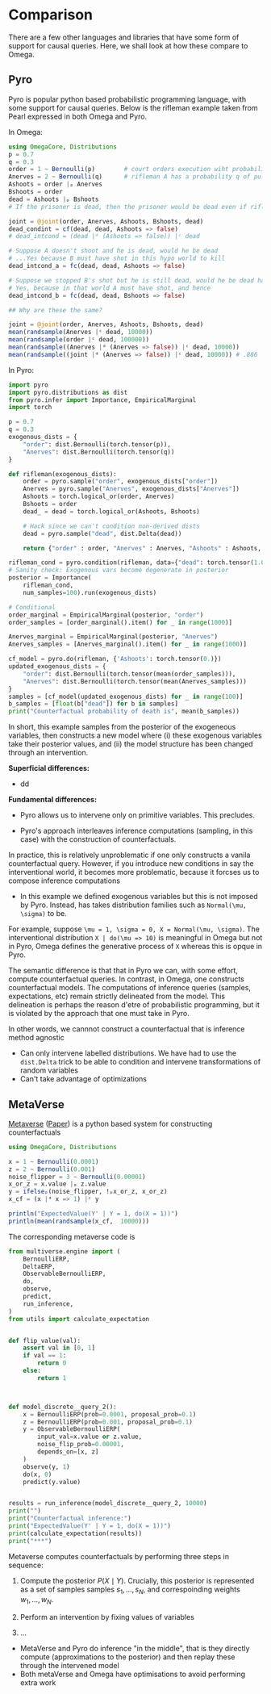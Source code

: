 # Comparison

There are a few other languages and libraries that have some form of support for causal queries.
Here, we shall look at how these compare to Omega.

## Pyro

Pyro is popular python based probabilistic programming language, with some support for causal queries.
Below is the rifleman example taken from Pearl expressed in both Omega and Pyro.

In Omega:

```julia
using OmegaCore, Distributions
p = 0.7
q = 0.3
order = 1 ~ Bernoulli(p)        # court orders execution wiht probability p
Anerves = 2 ~ Bernoulli(q)      # rifleman A has a probability q of pulling the trigger out of nervousness
Ashoots = order |ₚ Anerves
Bshoots = order
dead = Ashoots |ₚ Bshoots
# If the prisoner is dead, then the prisoner would be dead even if rifleman A had not shot

joint = @joint(order, Anerves, Ashoots, Bshoots, dead)
dead_condint = cf(dead, dead, Ashoots => false)
# dead_intcond = (dead |ᵈ (Ashoots => false)) |ᶜ dead 

# Suppose A doesn't shoot and he is dead, would he be dead
# ...Yes because B must have shot in this hypo world to kill 
dead_intcond_a = fc(dead, dead, Ashoots => false)

# Suppose we stopped B's shot but he is still dead, would he be dead had we not
# Yes, because in that world A must have shot, and hence 
dead_intcond_b = fc(dead, dead, Bshoots => false)

## Why are these the same?

joint = @joint(order, Anerves, Ashoots, Bshoots, dead)
mean(randsample(Anerves |ᶜ dead, 10000))
mean(randsample(order |ᶜ dead, 100000))
mean(randsample((Anerves |ᵈ (Anerves => false)) |ᶜ dead, 10000)) 
mean(randsample((joint |ᵈ (Anerves => false)) |ᶜ dead, 10000)) # .886
```

In Pyro:

```python
import pyro
import pyro.distributions as dist
from pyro.infer import Importance, EmpiricalMarginal
import torch

p = 0.7
q = 0.3
exogenous_dists = {
    "order": dist.Bernoulli(torch.tensor(p)),
    "Anerves": dist.Bernoulli(torch.tensor(q))
}

def rifleman(exogenous_dists):
    order = pyro.sample("order", exogenous_dists["order"])
    Anerves = pyro.sample("Anerves", exogenous_dists["Anerves"])
    Ashoots = torch.logical_or(order, Anerves)
    Bshoots = order
    dead_ = dead = torch.logical_or(Ashoots, Bshoots)

    # Hack since we can't condition non-derived dists
    dead = pyro.sample("dead", dist.Delta(dead))

    return {"order" : order, "Anerves" : Anerves, "Ashoots" : Ashoots, "Bshoots" : Bshoots, "dead" : dead}

rifleman_cond = pyro.condition(rifleman, data={"dead": torch.tensor(1.0)})
# Sanity check: Exogenous vars become degenerate in posterior
posterior = Importance(
    rifleman_cond,
    num_samples=100).run(exogenous_dists)

# Conditional 
order_marginal = EmpiricalMarginal(posterior, "order")
order_samples = [order_marginal().item() for _ in range(1000)]

Anerves_marginal = EmpiricalMarginal(posterior, "Anerves")
Anerves_samples = [Anerves_marginal().item() for _ in range(1000)]

cf_model = pyro.do(rifleman, {'Ashoots': torch.tensor(0.)})
updated_exogenous_dists = {
    "order": dist.Bernoulli(torch.tensor(mean(order_samples))),
    "Anerves": dist.Bernoulli(torch.tensor(mean(Anerves_samples)))
}
samples = [cf_model(updated_exogenous_dists) for _ in range(100)]
b_samples = [float(b["dead"]) for b in samples]
print("Counterfactual probability of death is", mean(b_samples))
```

In short, this example samples from the posterior of the exogeneous variables, then constructs a new model where (i) these exogenous variables take their posterior values, and (ii) the model structure has been changed through an intervention.

__Superficial differences:__
- dd

__Fundamental differences:__
- Pyro allows us to intervene only on primitive variables.  This precludes.

- Pyro's approach interleaves inference computations (sampling, in this case) with the construction of counterfactuals.

In practice, this is relatively unproblematic if one only constructs a vanila counterfactual query.  However, if you introduce new conditions in say the interventional world, it becomes more problematic, because it forcses us to compose inference computations

- In this example we defined exogenous variables but this is not imposed by Pyro.  Instead, has takes distribution families such as `Normal(\mu, \sigma)` to be.  

For example, suppose `\mu = 1, \sigma = 0, X = Normal(\mu, \sigma)`.  The interventional distribution `X | do(\mu => 10)` is meaningful in Omega but not in Pyro, Omega defines the generative process of `X` whereas this is opque in Pyro.  

The semantic difference is that that in Pyro we can, with some effort, compute counterfactual queries.  In contrast, in Omega, one constructs counterfactual models.  The computations of inference queries (samples, expectations, etc) remain strictly delineated from the model.  This delineation is perhaps the reason d'etre of probabilistic programming, but it is violated by the approach that one must take in Pyro.


  In other words, we cannnot construct a counterfactual that is inference method agnostic
- Can only intervene labelled distributions.  We have had to use the `dist.Delta` trick to be able to condition and intervene transformations of random variables
- Can't take advantage of optimizations


## MetaVerse

[Metaverse](https://github.com/babylonhealth/multiverse/blob/master/example_discrete.py) ([Paper](https://arxiv.org/pdf/1910.08091.pdf)) is a python based system for constructing counterfactuals

```julia
using OmegaCore, Distributions

x = 1 ~ Bernoulli(0.0001)
z = 2 ~ Bernoulli(0.001)
noise_flipper = 3 ~ Bernoulli(0.00001)
x_or_z = x.value |ₚ z.value
y = ifelseₚ(noise_flipper, !ₚx_or_z, x_or_z)
x_cf = (x |ᵈ x => 1) |ᶜ y

println("ExpectedValue(Y' | Y = 1, do(X = 1))")
println(mean(randsample(x_cf,  10000)))
```

The corresponding metaverse code is

```python
from multiverse.engine import (
    BernoulliERP,
    DeltaERP,
    ObservableBernoulliERP,
    do,
    observe,
    predict,
    run_inference,
)
from utils import calculate_expectation


def flip_value(val):
    assert val in [0, 1]
    if val == 1:
        return 0
    else:
        return 1



def model_discrete__query_2():
    x = BernoulliERP(prob=0.0001, proposal_prob=0.1)
    z = BernoulliERP(prob=0.001, proposal_prob=0.1)
    y = ObservableBernoulliERP(
        input_val=x.value or z.value,
        noise_flip_prob=0.00001,
        depends_on=[x, z]
    )
    observe(y, 1)
    do(x, 0)
    predict(y.value)


results = run_inference(model_discrete__query_2, 10000)
print("")
print("Counterfactual inference:")
print("ExpectedValue(Y' | Y = 1, do(X = 1))")
print(calculate_expectation(results))
print("***")
```

Metaverse computes counterfactuals by performing three steps in sequence:

1. Compute the posterior $P(X \mid Y)$.  Crucially, this posterior is represented as a set of samples samples $s_1,\dots, s_N$, and correspoinding weights $w_1,\dots, w_N$.

2. Perform an intervention by fixing values of variables

3. ...


- MetaVerse and Pyro do inference "in the middle", that is they directly compute (approximations to the posterior) and then replay these through the intervened model
- Both metaVerse and Omega have optimisations to avoid performing extra work